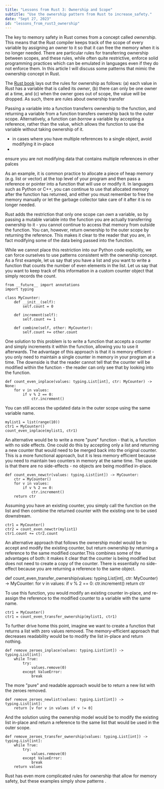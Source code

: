 ```yaml
---
title: "Lessons from Rust 3: Ownership and Scope"
subtitle: "Use the ownership pattern from Rust to increase_safety."
date: "Sept 27, 2023"
id: "lessons_from_rust3_ownership"
---
```


The key to memory safety in Rust comes from a concept called _ownership_. This means that the Rust compiler keeps track of the scope of every variable by assigning an owner to it so that it can free the memory when it is no longer needed. There are particular rules for transferring ownership between scopes, and these rules, while often quite restrictive, enforce solid programming practices which can be emulated in languages even if they do not enforce them. In this article I will discuss some patterns that mimic the ownership concept in Rust.

The [Rust book](https://doc.rust-lang.org/book/ch04-01-what-is-ownership.html) lays out the rules for ownership as follows: (a) each value in Rust has a variable that is called its _owner_, (b) there can only be one owner at a time, and (c) when the owner goes out of scope, the value will be dropped. As such, there are rules about ownership transfer 

Passing a variable into a function transferrs ownership to the function, and returning a variable from a function transfers ownership back to the outer scope. Alternatively, a function can _borrow_ a variable by accepting a reference, rather than the value, which allows the function to use the variable without taking ownership of it.

+ in cases where you have multiple references to a single object, avoid modifying it in-place
+ 

ensure you are not modifying data that contains multiple references in other palces





As an example, it is common practice to allocate a piece of heap memory (e.g. list or vector) at the top level of your program and then pass a reference or pointer into a function that will use or modify it. In languages such as Python or C++, you can continue to use that allocated memory after the function has returned, and either you must remember to free the memory manually or let the garbage collector take care of it after it is no longer needed.

Rust adds the restriction that only one scope can _own_ a variable, so by passing a mutable variable into the function you are actually transferring ownership to it - you cannot continue to access that memory from outside the function. You can, however, return ownership to the outer scope by returning the reference. This makes it clear to the reader that you are, in fact modifying some of the data being passed into the function.

While we cannot place this restriction into our Python code explicitly, we can force ourselves to use patterns consistent with the ownership concept. As a first example, let us say that you have a list and you want to write a function that counts the number of even elements in the list. Let us say that you want to keep track of this information in a custom counter object that simply records the count.

    from __future__ import annotations
    import typing

    class MyCounter:
        def __init__(self):
            self.count = 0
        
        def increment(self):
            self.count += 1
            
        def combine(self, other: MyCounter):
            self.count += other.count

One solution to this problem is to write a function that accepts a counter and simply increments it within the function, allowing you to use it afterwards. The advantage of this approach is that it is memory efficient - you only need to maintain a single counter in memory in your program at a time. The downside is that the reader cannot tell that the counter will be modified within the function - the reader can only see that by looking into the function.

    def count_even_inplace(values: typing.List[int], ctr: MyCounter) -> None:
        for v in values:
            if v % 2 == 0:
                ctr.increment()

You can still access the updated data in the outer scope using the same variable name.

    mylist1 = list(range(10))
    ctr1 = MyCounter()
    count_even_inplace(mylist1, ctr1)

An alternative would be to write a more "pure" function - that is, a function with no side effects. One could do this by accepting only a list and returning a new counter that would need to be merged back into the original counter. This is a more functional approach, but it is less memory efficient because you need to maintain two counters in memory at the same time. The upside is that there are no side-effects - no objects are being modified in-place.

    def count_even_newctr(values: typing.List[int]) -> MyCounter:
        ctr = MyCounter()
        for v in values:
            if v % 2 == 0:
                ctr.increment()
        return ctr

Assuming you have an existing counter, you simply call the function on the list and then combine the returned counter with the existing one to be used downstream.

    ctr1 = MyCounter()
    ctr2 = count_even_newctr(mylist1)
    ctr1.count += ctr2.count

An alternative approach that follows the ownership model would be to accept and modify the existing counter, but return ownership by returning a reference to the same modified counter.This combines some of the advantages of both: it makes it clear that the counter is being modified but does not need to create a copy of the counter. There is essentially no side-effect because you are returning a reference to the same object.

def count_even_transfer_ownership(values: typing.List[int], ctr: MyCounter) -> MyCounter:
    for v in values:
        if v % 2 == 0:
            ctr.increment()
    return ctr

To use this function, you would modify an existing counter in-place, and re-assign the reference to the modified counter to a variable with the same name. 

    ctr1 = MyCounter()
    ctr1 = count_even_transfer_ownership(mylist1, ctr1)

To further drive home this point, imagine we want to create a function that returns a list with zero values removed. The memory-efficient approach that decreases readability would be to modify the list in-place and return nothing.

    def remove_zeroes_inplace(values: typing.List[int]) -> typing.List[int]:
        while True:
            try:
                values.remove(0)
            except ValueError:
                break

The more "pure" and readable approach would be to return a new list with the zeroes removed.

    def remove_zeroes_newlist(values: typing.List[int]) -> typing.List[int]:
        return [v for v in values if v != 0]

And the solution using the ownership model would be to modify the existing list in-place and return a reference to the same list that would be used in the outer scope.

    def remove_zeroes_transfer_ownership(values: typing.List[int]) -> typing.List[int]:
        while True:
            try:
                values.remove(0)
            except ValueError:
                break
        return values

Rust has even more complicated rules for ownership that allow for memory safety, but these examples simply show patterns .


